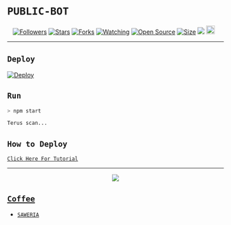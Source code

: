 # ```PUBLIC-BOT```
<p align="center">
<a href="https://github.com/zeeoneofc/followers"><img title="Followers" src="https://img.shields.io/github/followers/zeeoneofc?color=red&style=flat-square"></a>
<a href="https://github.com/zeeoneofc/Self-bot-wa/stargazers/"><img title="Stars" src="https://img.shields.io/github/stars/zeeoneofc/Self-bot-wa?color=blue&style=flat-square"></a>
<a href="https://github.com/zeeoneofc/Self-bot-wa/network/members"><img title="Forks" src="https://img.shields.io/github/forks/zeeoneofc/Self-bot-wa?color=red&style=flat-square"></a>
<a href="https://github.com/zeeoneofc/Self-bot-wa/watchers"><img title="Watching" src="https://img.shields.io/github/watchers/zeeoneofc/Self-bot-wa?label=Watchers&color=blue&style=flat-square"></a>
<a href="https://github.com/zeeoneofc/Self-bot-wa"><img title="Open Source" src="https://badges.frapsoft.com/os/v2/open-source.svg?v=103"></a>
<a href="https://github.com/zeeoneofc/Self-bot-wa/"><img title="Size" src="https://img.shields.io/github/repo-size/zeeoneofc/Self-bot-wa?style=flat-square&color=green"></a>
<a href="https://hits.seeyoufarm.com"><img src="https://hits.seeyoufarm.com/api/count/incr/badge.svg?url=https%3A%2F%2Fgithub.com%2Fzeeoneofc%2FSelf-bot-wa&count_bg=%2379C83D&title_bg=%23555555&icon=probot.svg&icon_color=%2300FF6D&title=hits&edge_flat=false"/></a>
<a href="https://github.com/zeeoneofc/Self-bot-wa/graphs/commit-activity"><img height="20" src="https://img.shields.io/badge/Maintained%3F-yes-green.svg"></a>&nbsp;&nbsp;
</p>
<p align='center'>
    </p>

-------
## ```Deploy```

[![Deploy](https://www.herokucdn.com/deploy/button.svg)](https://heroku.com/deploy?template=https://github.com/zeeoneofc/Self-bot-wa/)

## `Run`

```bash
> npm start

Terus scan...

```

## ```How to Deploy```

[`Click Here For Tutorial`](https://youtu.be/_CP2_1Yqauo)<br>

----------

<p align="center">
  <a href="https://youtu.be/_CP2_1Yqauo"><img src="https://a.top4top.io/p_2081imvxm1.jpg" />
</p>


## ```Coffee```

- [`SAWERIA`](https://saweria.co/zeeoneofc)

